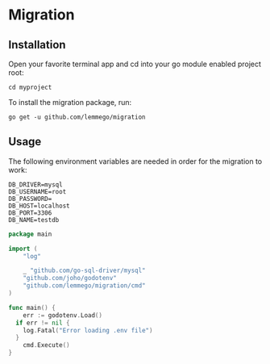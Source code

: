 # Migration

## Installation

Open your favorite terminal app and cd into your go module enabled project root:

`cd myproject`

To install the migration package, run:

`go get -u github.com/lemmego/migration`

## Usage

The following environment variables are needed in order for the migration to work:

```.env
DB_DRIVER=mysql
DB_USERNAME=root
DB_PASSWORD=
DB_HOST=localhost
DB_PORT=3306
DB_NAME=testdb
```

```go
package main

import (
	"log"

	_ "github.com/go-sql-driver/mysql"
	"github.com/joho/godotenv"
	"github.com/lemmego/migration/cmd"
)

func main() {
	err := godotenv.Load()
  if err != nil {
    log.Fatal("Error loading .env file")
  }
	cmd.Execute()
}

```
